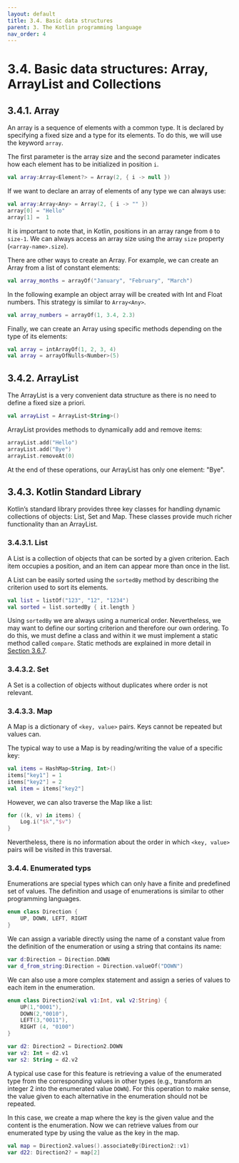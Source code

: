 ```yaml
---
layout: default
title: 3.4. Basic data structures
parent: 3. The Kotlin programming language
nav_order: 4
---
```


# 3.4. Basic data structures: Array, ArrayList and Collections

## 3.4.1. Array

An array is a sequence of elements with a common type. It is declared by specifying a fixed size and a type for its elements. To do this, we will use the keyword `array`.

The first parameter is the array size and the second parameter indicates how each element has to be initialized in position `i`.

```kotlin
val array:Array<Element?> = Array(2, { i -> null }) 
```

If we want to declare an array of elements of any type we can always use:

```kotlin
val array:Array<Any> = Array(2, { i -> "" })
array[0] = "Hello"
array[1] =  1
```

It is important to note that, in Kotlin, positions in an array range from `0` to `size-1`. We can always access an array size using the array `size` property (`<array-name>.size`).

There are other ways to create an Array. For example, we can create an Array from a list of constant elements:

```kotlin
val array_months = arrayOf("January", "February", "March")
```

In the following example an object array will be created with Int and Float numbers. This strategy is similar to `Array<Any>`.

```kotlin
val array_numbers = arrayOf(1, 3.4, 2.3)
```

Finally, we can create an Array using specific methods depending on the type of its elements:

```kotlin
val array = intArrayOf(1, 2, 3, 4)
val array = arrayOfNulls<Number>(5)
```

## 3.4.2. ArrayList

The ArrayList is a very convenient data structure as there is no need to define a fixed size a priori.

```kotlin
val arrayList = ArrayList<String>()
```

ArrayList provides methods to dynamically add and remove items:

```kotlin
arrayList.add("Hello")
arrayList.add("Bye")
arrayList.removeAt(0)
```

At the end of these operations, our ArrayList has only one element: "Bye".

## 3.4.3. Kotlin Standard Library

Kotlin’s standard library provides three key classes for handling dynamic collections of objects: List, Set and Map. These classes provide much richer functionality than an ArrayList. 

### 3.4.3.1. List

A List is a collection of objects that can be sorted by a given criterion. Each item occupies a position, and an item can appear more than once in the list.

A List can be easily sorted using the `sortedBy` method by describing the criterion used to sort its elements.

```kotlin
val list = listOf("123", "12", "1234")
val sorted = list.sortedBy { it.length }
```

Using `sortedBy` we are always using a numerical order. Nevertheless, we may want to define our sorting criterion and therefore our own ordering. To do this, we must define a class and within it we must implement a static method called `compare`. Static methods are explained in more detail in [Section 3.6.7](/content/03/06-objects).

### 3.4.3.2. Set

A Set is a collection of objects without duplicates where order is not relevant.

### 3.4.3.3. Map

A Map is a dictionary of `<key, value>` pairs. Keys cannot be repeated but values can. 

The typical way to use a Map is by reading/writing the value of a specific key:

```kotlin
val items = HashMap<String, Int>()
items["key1"] = 1
items["key2"] = 2
val item = items["key2"]
```
However, we can also traverse the Map like a list:

```kotlin
for ((k, v) in items) {
    Log.i("$k","$v")
}
```

Nevertheless, there is no information about the order in which `<key, value>` pairs will be visited in this traversal. 

### 3.4.4. Enumerated typs

Enumerations are special types which can only have a finite and predefined set of values. The definition and usage of enumerations is similar to other programming languages.

```kotlin
enum class Direction {
    UP, DOWN, LEFT, RIGHT
}
```

We can assign a variable directly using the name of a constant value from the definition of the enumeration or using a string that contains its name:

```kotlin
var d:Direction = Direction.DOWN
var d_from_string:Direction = Direction.valueOf("DOWN")
```

We can also use a more complex statement and assign a series of values to each item in the enumeration.

```kotlin
enum class Direction2(val v1:Int, val v2:String) {
    UP(1,"0001"),
    DOWN(2,"0010"),
    LEFT(3,"0011"),
    RIGHT (4, "0100")
}

var d2: Direction2 = Direction2.DOWN
var v2: Int = d2.v1
var s2: String = d2.v2
```

A typical use case for this feature is retrieving a value of the enumerated type from the corresponding values in other types (e.g., transform an integer 2 into the enumerated value `DOWN`). For this operation to make sense, the value given to each alternative in the enumeration should not be repeated.

In this case, we create a map where the key is the given value and the content is the enumeration. Now we can retrieve values from our enumerated type by using the value as the key in the map.

```kotlin
val map = Direction2.values().associateBy(Direction2::v1)
var d22: Direction2? = map[2]
```